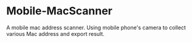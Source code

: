 # Mobile-MacScanner
A mobile mac address scanner. Using mobile phone's camera to collect various Mac address and export result.
